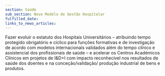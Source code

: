 ```yaml
---
section: Saúde
sub_section: Novo Modelo de Gestão Hospitalar
fulfilled_date:
links_to_news_articles:
---
```


Fazer evoluir o estatuto dos Hospitais Universitários – atribuindo tempo protegido obrigatório e cíclico para funções formativas e de investigação de acordo com modelos internacionais validados além do tempo clínico e assistencial dos profissionais de saúde – e acelerar os Centros Académicos Clínicos em projetos de I&D+I com impacto reconhecível nos resultados de saúde dos doentes e na conceção/validação/ produção industrial de bens e produtos.
